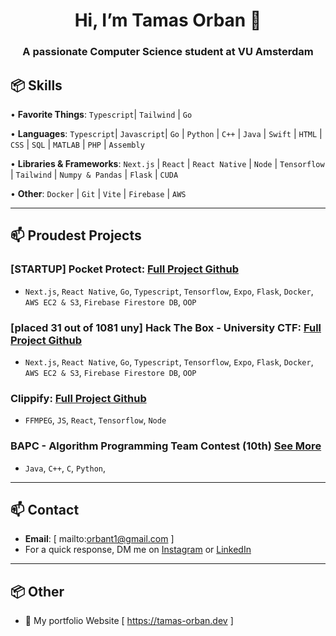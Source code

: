  <h1 align="center">Hi, I’m Tamas Orban 👋</h1>
<h3 align="center">A passionate Computer Science student at VU Amsterdam

## 📦 Skills 
  
• **Favorite Things**: `Typescript`| `Tailwind` | `Go`     
   
• **Languages**: `Typescript`| `Javascript`| `Go` | `Python` | `C++` | `Java` | `Swift` | `HTML` | `CSS` | `SQL` | `MATLAB` | `PHP` | `Assembly`

• **Libraries & Frameworks**: `Next.js` | `React` | `React Native` | `Node` | `Tensorflow` | `Tailwind` | `Numpy & Pandas` | `Flask` | `CUDA` 
 
• **Other**: `Docker` | `Git` | `Vite` | `Firebase` | `AWS` 

--- 
 
## 📫 Proudest Projects

### [STARTUP] Pocket Protect: [Full Project Github](https://github.com/orbant12/PocketProtect)
  - `Next.js`, `React Native`, `Go`, `Typescript`, `Tensorflow`, `Expo`, `Flask`, `Docker`, `AWS EC2 & S3`, `Firebase Firestore DB`, `OOP`


### [placed 31 out of 1081 uny] Hack The Box - University CTF: [Full Project Github](https://github.com/orbant12/PocketProtect)
  - `Next.js`, `React Native`, `Go`, `Typescript`, `Tensorflow`, `Expo`, `Flask`, `Docker`, `AWS EC2 & S3`, `Firebase Firestore DB`, `OOP`
    
### Clippify: [Full Project Github](https://github.com/orbant12/Clippify)
  - `FFMPEG`, `JS`, `React`, `Tensorflow`, `Node`


### BAPC - Algorithm Programming Team Contest (10th) [See More](https://github.com/orbant12/BAPC-Algorithm_Programming_Contest__VUTeam-Solutions.git)
  - `Java`, `C++`, `C`, `Python`,
 

---

## 📫 Contact
- **Email**: [ mailto:orbant1@gmail.com ]
- For a quick response, DM me on [Instagram](https://www.instagram.com/mirayatech/) or [LinkedIn](https://www.linkedin.com/in/mirayaabrodi/)
  
---

## 📦 Other
- 📝 My portfolio Website [ https://tamas-orban.dev ]





